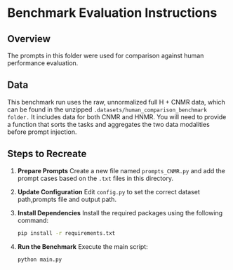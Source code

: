 # Benchmark Evaluation Instructions

## Overview

The prompts in this folder were used for comparison against human performance evaluation.

## Data

This benchmark run uses the raw, unnormalized full H + CNMR data, which can be found in the unzipped `.datasets/human_comparison_benchmark folder.`
It includes data for both CNMR and HNMR.
You will need to provide a function that sorts the tasks and aggregates the two data modalities before prompt injection.

## Steps to Recreate

1. **Prepare Prompts**
   Create a new file named `prompts_CNMR.py` and add the prompt cases based on the `.txt` files in this directory.

1. **Update Configuration**
   Edit `config.py` to set the correct dataset path,prompts file and output path.

1. **Install Dependencies**
   Install the required packages using the following command:

   ```bash
   pip install -r requirements.txt
   ```

1. **Run the Benchmark**
   Execute the main script:

   ```bash
   python main.py
   ```
